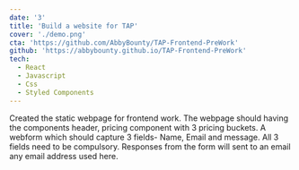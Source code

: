 ```yaml
---
date: '3'
title: 'Build a website for TAP'
cover: './demo.png'
cta: 'https://github.com/AbbyBounty/TAP-Frontend-PreWork'
github: 'https://abbybounty.github.io/TAP-Frontend-PreWork'
tech:
  - React
  - Javascript
  - Css
  - Styled Components
---
```


Created the static webpage for frontend work. The webpage should having the components header, pricing component with 3 pricing buckets. A webform which should capture 3 fields- Name, Email and message. All 3 fields need to be compulsory. Responses from the form will sent to an email any email address used here.
